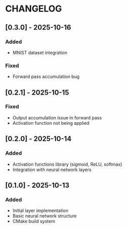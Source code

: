 # CHANGELOG

## [0.3.0] - 2025-10-16
### Added
- MNIST dataset integration

### Fixed
- Forward pass accumulation bug

## [0.2.1] - 2025-10-15
### Fixed
- Output accumulation issue in forward pass
- Activation function not being applied

## [0.2.0] - 2025-10-14
### Added
- Activation functions library (sigmoid, ReLU, softmax)
- Integration with neural network layers

## [0.1.0] - 2025-10-13
### Added
- Initial layer implementation
- Basic neural network structure
- CMake build system
